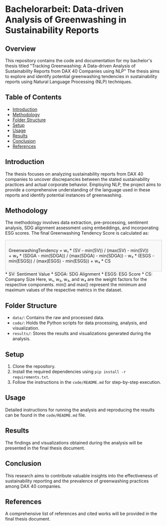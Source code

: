 # Bachelorarbeit: Data-driven Analysis of Greenwashing in Sustainability Reports

## Overview
This repository contains the code and documentation for my bachelor's thesis titled "Tracking Greenwashing: A Data-driven Analysis of Sustainability Reports from DAX 40 Companies using NLP" The thesis aims to explore and identify potential greenwashing tendencies in sustainability reports using Natural Language Processing (NLP) techniques.

## Table of Contents
- [Introduction](#introduction)
- [Methodology](#methodology)
- [Folder Structure](#folder-structure)
- [Setup](#setup)
- [Usage](#usage)
- [Results](#results)
- [Conclusion](#conclusion)
- [References](#references)

## Introduction
The thesis focuses on analyzing sustainability reports from DAX 40 companies to uncover discrepancies between the stated sustainability practices and actual corporate behavior. Employing NLP, the project aims to provide a comprehensive understanding of the language used in these reports and identify potential instances of greenwashing.

## Methodology
The methodology involves data extraction, pre-processing, sentiment analysis, SDG alignment assessment using embeddings, and incorporating ESG scores. The final Greenwashing Tendency Score is calculated as: 

<div style="background-color: #f9f9f9; border: 1px solid #ccc; padding: 10px;">
    
GreenwashingTendency = w₁ * (SV - min(SV)) / (max(SV) - min(SV))  
                     + w₂ * (SDGA - min(SDGA)) / (max(SDGA) - min(SDGA)) 
                     - w₃ * (ESGS - min(ESGS)) / (max(ESGS) - min(ESGS))
                     + w₄ * CS

</div>
* SV: Sentiment Value
* SDGA: SDG Alignment
* ESGS: ESG Score        
* CS: Company Size            
Here, w₁, w₂, w₃, and w₄ are the weight factors for the respective components. min() and max() represent the minimum and maximum values of the respective metrics in the dataset.


## Folder Structure
- `data/`: Contains the raw and processed data.
- `code/`: Holds the Python scripts for data processing, analysis, and visualization.
- `results/`: Stores the results and visualizations generated during the analysis.

## Setup
1. Clone the repository.
2. Install the required dependencies using `pip install -r requirements.txt`.
3. Follow the instructions in the `code/README.md` for step-by-step execution.

## Usage
Detailed instructions for running the analysis and reproducing the results can be found in the `code/README.md` file.

## Results
The findings and visualizations obtained during the analysis will be presented in the final thesis document.

## Conclusion
This research aims to contribute valuable insights into the effectiveness of sustainability reporting and the prevalence of greenwashing practices among DAX 40 companies.

## References
A comprehensive list of references and cited works will be provided in the final thesis document.
